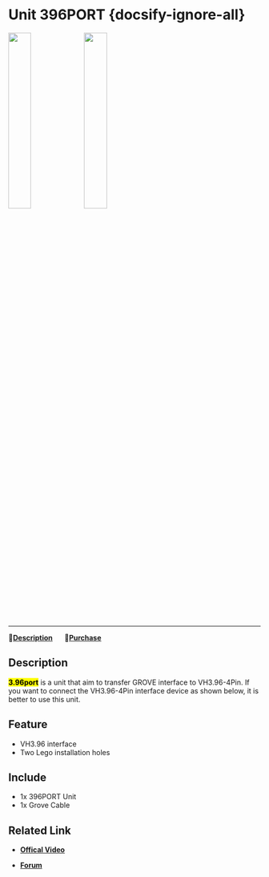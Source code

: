 # Unit 396PORT {docsify-ignore-all}

<img src="assets/img/product_pics/unit/M5GO_Unit_396port.png" width="30%" height="30%"><img src="assets/img/product_pics/unit/unit_396port_02.png" width="30%" height="30%">

***

:memo:**[Description](#Description)**&nbsp;&nbsp;&nbsp;&nbsp;&nbsp;&nbsp;🛒**[Purchase](https://www.aliexpress.com/store/product/M5Stack-Official-3-96-4Pin-Transfer-Module-Grove-Compatible-with-M5GO-FIRE-ESP32-Development-Kit/3226069_32922623759.html?spm=2114.12010612.8148356.26.57e2724dWGWCCC)**

## Description

**<mark>3.96port</mark>** is a unit that aim to transfer GROVE interface to VH3.96-4Pin. If you want to connect the VH3.96-4Pin interface device as shown below, it is better to use this unit.

## Feature

- VH3.96 interface
- Two Lego installation holes

## Include

- 1x 396PORT Unit
- 1x Grove Cable

## Related Link

- **[Offical Video](https://www.youtube.com/channel/UCozgFVglWYQXbvTmGyS739w)**

- **[Forum](http://forum.m5stack.com/)**
